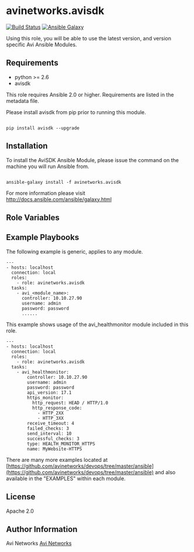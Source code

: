 # avinetworks.avisdk

[![Build Status](https://travis-ci.org/avinetworks/ansible-role-avisdk.svg?branch=master)](https://travis-ci.org/avinetworks/ansible-role-avisdk)
[![Ansible Galaxy](https://img.shields.io/badge/galaxy-avinetworks.avisdk-blue.svg)](https://galaxy.ansible.com/avinetworks/avisdk/)


Using this role, you will be able to use the latest version, and version specific Avi Ansible Modules.

## Requirements

 - python >= 2.6
 - avisdk

This role requires Ansible 2.0 or higher. Requirements are listed in the metadata file.

Please install avisdk from pip prior to running this module.
```

pip install avisdk --upgrade
```

## Installation

To install the AviSDK Ansible Module, please issue the command on the machine you will run Ansible from.
```

ansible-galaxy install -f avinetworks.avisdk
```

For more information please visit http://docs.ansible.com/ansible/galaxy.html

## Role Variables



## Example Playbooks

The following example is generic, applies to any module.

```
---
- hosts: localhost
  connection: local
  roles:
    - role: avinetworks.avisdk
  tasks:
    - avi_<module_name>:
      controller: 10.10.27.90
      username: admin
      password: password
      ......
```

This example shows usage of the avi_healthmonitor module included in this role.

```
---
- hosts: localhost
  connection: local
  roles:
    - role: avinetworks.avisdk
  tasks:
    - avi_healthmonitor:
        controller: 10.10.27.90
        username: admin
        password: password
        api_version: 17.1
        https_monitor:
          http_request: HEAD / HTTP/1.0
          http_response_code:
            - HTTP_2XX
            - HTTP_3XX
        receive_timeout: 4
        failed_checks: 3
        send_interval: 10
        successful_checks: 3
        type: HEALTH_MONITOR_HTTPS
        name: MyWebsite-HTTPS
```

There are many more examples located at [https://github.com/avinetworks/devops/tree/master/ansible](https://github.com/avinetworks/devops/tree/master/ansible) and also available in the "EXAMPLES" within each module.

## License

Apache 2.0

## Author Information

Avi Networks
[Avi Networks](http://avinetworks.com)
